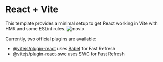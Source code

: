 # React + Vite

This template provides a minimal setup to get React working in Vite with HMR and some ESLint rules.
![movix](https://github.com/Sachinsh72/Movix-Web-App/assets/91846348/69908891-1991-477b-aff2-1d0639faa01e)

Currently, two official plugins are available:

- [@vitejs/plugin-react](https://github.com/vitejs/vite-plugin-react/blob/main/packages/plugin-react/README.md) uses [Babel](https://babeljs.io/) for Fast Refresh
- [@vitejs/plugin-react-swc](https://github.com/vitejs/vite-plugin-react-swc) uses [SWC](https://swc.rs/) for Fast Refresh
